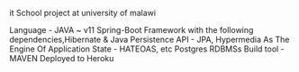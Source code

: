 it School project at university of malawi


Language - JAVA ~  v11
Spring-Boot Framework with the following dependencies,Hibernate & Java Persistence API - JPA, Hypermedia As The Engine Of Application State - HATEOAS, etc 
Postgres RDBMSs
Build tool - MAVEN
Deployed to Heroku 
